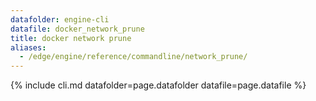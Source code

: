 ```yaml
---
datafolder: engine-cli
datafile: docker_network_prune
title: docker network prune
aliases:
  - /edge/engine/reference/commandline/network_prune/
---
```

<!--
This page is automatically generated from Docker's source code. If you want to
suggest a change to the text that appears here, open a ticket or pull request
in the source repository on GitHub:

https://github.com/docker/cli
-->
{% include cli.md datafolder=page.datafolder datafile=page.datafile %}
